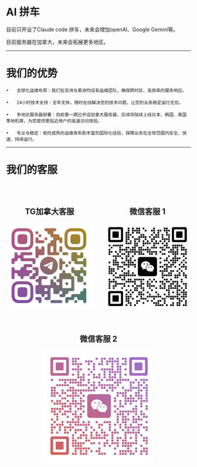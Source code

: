 # AI 拼车

目前只开设了Claude code 拼车，未来会增加openAI、Google Gemini等。

目前服务器在加拿大，未来会拓展更多地区。

---
# 我们的优势


	•	全球化运维布局：我们在亚洲与美洲均设有运维团队，确保跨时区、高效率的服务响应。

	•	24小时技术支持：全年无休，随时在线解决您的技术问题，让您的业务稳定运行无忧。

	•	多地区服务器部署：目前第一期已开设加拿大服务器，后续将陆续上线日本、韩国、美国等地机房，为您提供更贴近用户的高速访问体验。

	•	专业与稳定：依托成熟的运维体系和丰富的国际化经验，保障业务在全球范围内安全、快速、持续运行。

---

# 我们的客服

<div style="text-align: center; margin-top: 50px;">
  <div style="display: flex; flex-wrap: wrap; justify-content: center; gap: 30px;">
    <div style="flex: 1 1 200px; max-width: 300px;">
      <h2>TG加拿大客服</h2>
      <img src="/tg-ca1.jpg" alt="Telegram加拿大客服二维码" style="max-width: 100%; height: auto;">
    </div>
    <div style="flex: 1 1 200px; max-width: 300px;">
      <h2>微信客服 1</h2>
      <img src="/wechat-cn1.jpg" alt="WeChat客服二维码" style="max-width: 100%; height: auto;">
    </div>
    <div style="flex: 1 1 200px; max-width: 300px;">
      <h2>微信客服 2</h2>
      <img src="/wechat-ca1.jpg" alt="WeChat客服二维码" style="max-width: 100%; height: auto;">
    </div>
  </div>
</div>

<TimeDisplay />
